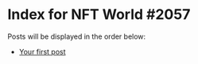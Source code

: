 # Index for NFT World #2057
Posts will be displayed in the order below:

- [Your first post](./001-first.md)

